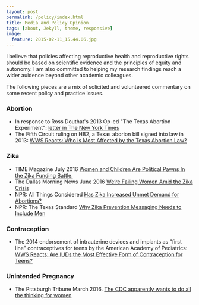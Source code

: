 ```yaml
---
layout: post
permalink: /policy/index.html
title: Media and Policy Opinion 
tags: [about, Jekyll, theme, responsive]
image:
  feature: 2015-02-11_15.44.06.jpg
---
```


I believe that policies affecting reproductive health and reproductive
rights should be based on scientific evidence and the
principles of equity and autonomy. I am also committed to helping my
research findings reach a wider auidence beyond other academic
colleagues.

The following pieces are a mix of solicited and volunteered commentary
on some recent policy and practice issues.

### Abortion

* In response to Ross Douthat's 2013 Op-ed "The Texas Abortion
  Experiment": [letter in The New York Times](http://www.nytimes.com/2013/07/26/opinion/abortion-laws-in-texas-and-ireland.html?ref=todayspaper&_r=0)  
* The Fifth Circuit ruling on HB2, a Texas aborion bill signed into
  law in 2013: [WWS Reacts: Who is Most Affected by the Texas Abortion Law?](http://wws.princeton.edu/news-and-events/news/item/wws-reacts-who-most-affected-texas-abortion-law)


### Zika

* TIME Magazine July 2016 [Women and Children Are Political Pawns In the Zika Funding Battle.](http://time.com/4393306/women-zika-congress-funding/)  
* The Dallas Morning News June 2016
 [We’re Failing Women Amid the Zika Crisis](http://www.dallasnews.com/opinion/latest-columns/20160628-abigail-aiken-and-catherine-aiken-were-failing-women-amid-the-zika-crisis.ece)  
* NPR: All Things Considered
  [Has Zika Increased Unmet Demand for Abortions?](http://www.npr.org/sections/goatsandsoda/2016/06/22/483098802/has-zika-pushed-more-women-toward-illegal-abortions)  
* NPR: The Texas Standard 
 [Why Zika Prevention Messaging Needs to Include Men](http://www.texasstandard.org/stories/why-zika-prevention-messaging-needs-to-include-men/)
 
### Contraception

* The 2014 endorsement of intrauterine devices and implants as "first line"
  contraceptives for teens by the American Academy of Pediatrics:
 [WWS Reacts: Are IUDs the Most Effective Form of Contraception for Teens?](http://wws.princeton.edu/news-and-events/news/item/wws-reacts-are-iuds-most-effective-form-contraception-teens)  

### Unintended Pregnancy

* The Pittsburgh Tribune
  March 2016. [The CDC apparently wants to do all the thinking for women](http://triblive.com/news/healthnews/10012785-74/women-alcohol-health)  
